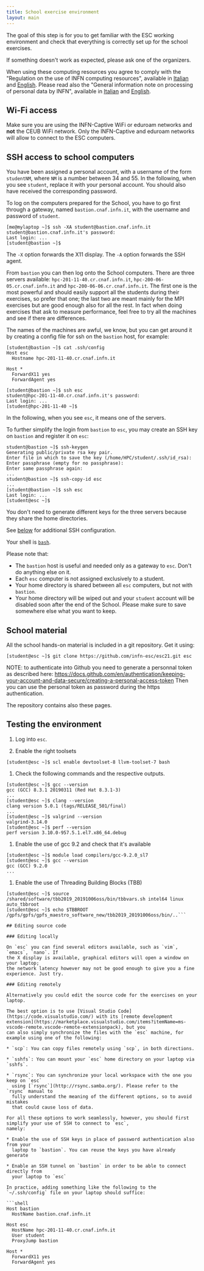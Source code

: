 ```yaml
---
title: School exercise environment
layout: main
---
```


The goal of this step is for you to get familiar with the ESC working
environment and check that everything is correctly set up for the
school exercises.

If something doesn't work as expected, please ask one of the
organizers.

When using these computing resources you agree to comply with the "Regulation on the use of INFN computing resources",
available in [Italian](https://www.cnaf.infn.it/wp-content/uploads/2020/03/Disciplinare_2020_IT.pdf) and
[English](https://www.cnaf.infn.it/wp-content/uploads/2020/03/Disciplinare_2020_EN.pdf). Please read also the "General
information note on processing of personal data by INFN", available in
[Italian](https://dpo.infn.it/wp-content/uploads/2019/01/Informativa_generale_INFN_181204.pdf) and
[English](https://dpo.infn.it/wp-content/uploads/2020/07/Informativa_generale_181204_EN.pdf).

## Wi-Fi access

Make sure you are using the INFN-Captive WiFi or eduroam networks and
**not** the CEUB WiFi network. Only the INFN-Captive and eduroam networks
will allow to connect to the ESC computers.

## SSH access to school computers

You have been assigned a personal account, with a username of the form
`studentNM`, where `NM` is a number between 34 and 55. In the following,
when you see `student`, replace it with your personal account. You
should also have received the corresponding password.

To log on the computers prepared for the School, you have to go first through a
gateway, named `bastion.cnaf.infn.it`, with the username and password of
`student`.

```shell
[me@mylaptop ~]$ ssh -XA student@bastion.cnaf.infn.it
student@bastion.cnaf.infn.it's password:
Last login: ...
[student@bastion ~]$
```

The `-X` option forwards the X11 display. The `-A` option forwards the SSH agent.

From `bastion` you can then log onto the School computers. There are three
servers available: `hpc-201-11-40.cr.cnaf.infn.it`,
`hpc-200-06-05.cr.cnaf.infn.it` and `hpc-200-06-06.cr.cnaf.infn.it`. The first
one is the most powerful and should easily support all the students during their
exercises, so prefer that one; the last two are meant mainly for the MPI
exercises but are good enough also for all the rest. In fact when doing
exercises that ask to measure performance, feel free to try all the machines and
see if there are differences.

The names of the machines are awful, we know, but you can get around it by
creating a config file for ssh on the `bastion` host, for example:

```shell
[student@bastion ~]$ cat .ssh/config
Host esc
  Hostname hpc-201-11-40.cr.cnaf.infn.it

Host *
  ForwardX11 yes
  ForwardAgent yes

[student@bastion ~]$ ssh esc
student@hpc-201-11-40.cr.cnaf.infn.it's password:
Last login: ...
[student@hpc-201-11-40 ~]$
```

In the following, when you see `esc`, it means one of the servers.

To further simplify the login from `bastion` to `esc`, you may create an SSH key
on `bastion` and register it on `esc`:

```shell
student@bastion ~]$ ssh-keygen
Generating public/private rsa key pair.
Enter file in which to save the key (/home/HPC/student/.ssh/id_rsa):
Enter passphrase (empty for no passphrase):
Enter same passphrase again:
...
student@bastion ~]$ ssh-copy-id esc
...
[student@bastion ~]$ ssh esc
Last login: ...
[student@esc ~]$
```

You don't need to generate different keys for the three servers because they
share the home directories.

See [below](#editing-remotely) for additional SSH configuration.

Your shell is [`bash`](https://www.gnu.org/s/bash).

Please note that:

* The `bastion` host is useful and needed only as a gateway to `esc`. Don't do
  anything else on it.
* Each `esc` computer is not assigned exclusively to a student.
* Your home directory is shared between all `esc` computers, but not with `bastion`.
* Your home directory will be wiped out and your `student` account will be
  disabled soon after the end of the School. Please make sure to save somewhere
  else what you want to keep.

## School material

All the school hands-on material is included in a git repository. Get it using:

```shell
[student@esc ~]$ git clone https://github.com/infn-esc/esc21.git esc
```

NOTE: to authenticate into Github you need to generate a personnal token as described here: https://docs.github.com/en/authentication/keeping-your-account-and-data-secure/creating-a-personal-access-token
Then you can use the personal token as password during the https authentication.

The repository contains also these pages.

## Testing the environment

1. Log into `esc`.

1. Enable the right toolsets

```shell
[student@esc ~]$ scl enable devtoolset-8 llvm-toolset-7 bash
```

1. Check the following commands and the respective outputs.

```shell
[student@esc ~]$ gcc --version
gcc (GCC) 8.3.1 20190311 (Red Hat 8.3.1-3)
...
[student@esc ~]$ clang --version
clang version 5.0.1 (tags/RELEASE_501/final)
...
[student@esc ~]$ valgrind --version
valgrind-3.14.0
[student@esc ~]$ perf --version
perf version 3.10.0-957.5.1.el7.x86_64.debug
```

1. Enable the use of gcc 9.2 and check that it's available

```shell
[student@esc ~]$ module load compilers/gcc-9.2.0_sl7
[student@esc ~]$ gcc --version
gcc (GCC) 9.2.0
...
```

1. Enable the use of Threading Building Blocks (TBB)

```shell
[student@esc ~]$ source /shared/software/tbb2019_20191006oss/bin/tbbvars.sh intel64 linux auto_tbbroot
[student@esc ~]$ echo $TBBROOT
/gpfs/gpfs/gpfs_maestro_software_new/tbb2019_20191006oss/bin/..```

## Editing source code

### Editing locally

On `esc` you can find several editors available, such as `vim`, `emacs`, `nano`. If
the X display is available, graphical editors will open a window on your laptop;
the network latency however may not be good enough to give you a fine
experience. Just try.

### Editing remotely

Alternatively you could edit the source code for the exercises on your laptop.

The best option is to use [Visual Studio Code](https://code.visualstudio.com/) with its [remote development
extension](https://marketplace.visualstudio.com/items?itemName=ms-vscode-remote.vscode-remote-extensionpack), but you
can also simply synchronize the files with the `esc` machine, for example using one of the following:

* `scp`: You can copy files remotely using `scp`, in both directions.

* `sshfs`: You can mount your `esc` home directory on your laptop via `sshfs`.

* `rsync`: You can synchronize your local workspace with the one you keep on `esc`
  using [`rsync`](http://rsync.samba.org/). Please refer to the `rsync` manual to
  fully understand the meaning of the different options, so to avoid mistakes
  that could cause loss of data.

For all these options to work seamlessly, however, you should first simplify your use of SSH to connect to `esc`,
namely:

* Enable the use of SSH keys in place of password authentication also from your
  laptop to `bastion`. You can reuse the keys you have already generate

* Enable an SSH tunnel on `bastion` in order to be able to connect directly from
  your laptop to `esc`

In practice, adding something like the following to the `~/.ssh/config` file on your laptop should suffice:

```shell
Host bastion
  HostName bastion.cnaf.infn.it

Host esc
  HostName hpc-201-11-40.cr.cnaf.infn.it
  User student
  ProxyJump bastion

Host *
  ForwardX11 yes
  ForwardAgent yes
```
